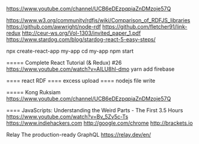 https://www.youtube.com/channel/UCB6eDEzpqpiaZnDMzoje57Q

https://www.w3.org/community/rdfjs/wiki/Comparison_of_RDFJS_libraries
https://github.com/awwright/node-rdf
https://github.com/fletcher91/link-redux
http://ceur-ws.org/Vol-1303/invited_paper_1.pdf
https://www.stardog.com/blog/stardog-react-5-easy-steps/

npx create-react-app my-app
cd my-app
npm start

===== Complete React Tutorial (& Redux) #26
https://www.youtube.com/watch?v=AILU8hl-dmo
yarn add firebase

==== react RDF
==== excess upload
==== nodejs file write

===== Kong Ruksiam
https://www.youtube.com/channel/UCB6eDEzpqpiaZnDMzoje57Q

==== JavaScripts: Understanding the Weird Parts - The First 3.5 Hours
https://www.youtube.com/watch?v=Bv_5Zv5c-Ts
https://www.indiehackers.com
http://google.com/chrome
http://brackets.io

Relay
The production-ready GraphQL
https://relay.dev/en/


